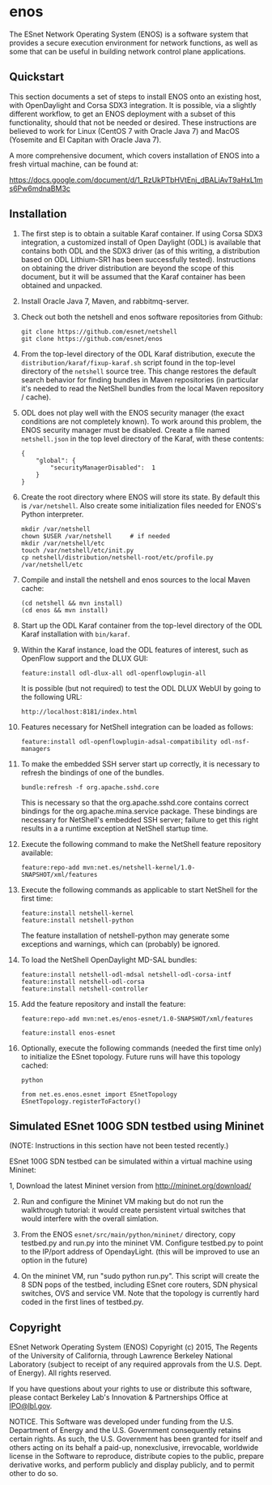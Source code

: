 enos
====

The ESnet Network Operating System (ENOS) is a software system that provides a secure execution environment 
for network functions, as well as some that can be useful in building network control plane applications.
  
Quickstart
----------

This section documents a set of steps to install ENOS onto an existing host, with OpenDaylight and Corsa SDX3
integration.  It is possible, via a slightly different workflow, to get an ENOS deployment with a subset of this functionality,
should that not be needed or desired.  These instructions are believed to work for 
Linux (CentOS 7 with Oracle Java 7) and MacOS (Yosemite and El Capitan with Oracle Java 7).

A more comprehensive document, which covers installation of ENOS into a fresh virtual machine, can be found at:

https://docs.google.com/document/d/1_RzUkPTbHVtEnj_dBALiAvT9aHxL1ms6Pw6mdnaBM3c

Installation
------------

1.  The first step is to obtain a suitable Karaf container.  If using Corsa SDX3 integration, a
    customized install of Open Daylight (ODL) is available that contains both ODL and the SDX3 driver (as
    of this writing, a distribution based on ODL Lithium-SR1 has been successfully tested).
    Instructions on obtaining the driver distribution are beyond the scope of this document, but it will 
    be assumed that the Karaf container has been obtained and unpacked.

2.  Install Oracle Java 7, Maven, and rabbitmq-server.  

3.  Check out both the netshell and enos software repositories from Github:

        git clone https://github.com/esnet/netshell
        git clone https://github.com/esnet/enos
        
4.  From the top-level directory of the ODL Karaf distribution, execute the ```distribution/karaf/fixup-karaf.sh```
    script found in the top-level directory of the ```netshell``` source tree.
    This change restores the default search behavior for finding bundles in Maven
    repositories (in particular it's needed to read the NetShell bundles from the local Maven
    repository / cache).
    
5.  ODL does not play well with the ENOS security manager (the exact conditions
    are not completely known).  To work around this problem, the ENOS security manager must be disabled.
    Create a file named ```netshell.json``` in the top level directory of the Karaf, with these contents:
    
        {
            "global": {
        	    "securityManagerDisabled":	1
            }
        }

6.  Create the root directory where ENOS will store its state.  By default this is ```/var/netshell```.
    Also create some initialization files needed for ENOS's Python interpreter.
    
        mkdir /var/netshell
        chown $USER /var/netshell     # if needed
        mkdir /var/netshell/etc
        touch /var/netshell/etc/init.py
        cp netshell/distribution/netshell-root/etc/profile.py /var/netshell/etc

7.  Compile and install the netshell and enos sources to the local Maven cache:

        (cd netshell && mvn install)
        (cd enos && mvn install)
        
8.  Start up the ODL Karaf container from the top-level directory of the ODL Karaf installation with ```bin/karaf```.

9.  Within the Karaf instance, load the ODL features of interest, such as OpenFlow support and the
    DLUX GUI:
    
        feature:install odl-dlux-all odl-openflowplugin-all
            
    It is possible (but not required) to test the ODL DLUX WebUI by going to the following URL:
    
        http://localhost:8181/index.html

10. Features necessary for NetShell integration can be loaded as follows:
    
        feature:install odl-openflowplugin-adsal-compatibility odl-nsf-managers

11. To make the embedded SSH server start up correctly, it is necessary to refresh the bindings of one
    of the bundles.

        bundle:refresh -f org.apache.sshd.core

    This is necessary so that the org.apache.sshd.core contains correct bindings for
    the org.apache.mina.service package.  These bindings are necessary for NetShell's embedded SSH
    server; failure to get this right results in a a runtime exception at NetShell startup time.

12. Execute the following command to make the NetShell feature repository available:

        feature:repo-add mvn:net.es/netshell-kernel/1.0-SNAPSHOT/xml/features

13. Execute the following commands as applicable to start NetShell for the first time:

        feature:install netshell-kernel
        feature:install netshell-python
        
    The feature installation of netshell-python may generate some exceptions and warnings, which
    can (probably) be ignored.
    
14. To load the NetShell OpenDaylight MD-SAL bundles:

        feature:install netshell-odl-mdsal netshell-odl-corsa-intf
        feature:install netshell-odl-corsa
        feature:install netshell-controller

15. Add the feature repository and install the feature:

        feature:repo-add mvn:net.es/enos-esnet/1.0-SNAPSHOT/xml/features

        feature:install enos-esnet

16. Optionally, execute the following commands (needed the first time only) to initialize the ESnet topology.
    Future runs will have this topology cached:

        python

        from net.es.enos.esnet import ESnetTopology
        ESnetTopology.registerToFactory()


Simulated ESnet 100G SDN testbed using Mininet
----------------------------------------------

(NOTE:  Instructions in this section have not been tested recently.)

ESnet 100G SDN testbed can be simulated within a virtual machine using Mininet:

1, Download the latest Mininet version from http://mininet.org/download/ 

2. Run and configure the Mininet VM making but do not run the walkthrough tutorial: it would create persistent virtual switches
   that would interfere with the overall simlation. 

3. From the ENOS ```esnet/src/main/python/mininet/``` directory, copy testbed.py and run.py into the mininet VM.
   Configure testbed.py to point to the IP/port address of OpendayLight. (this will be improved to use an option in the future)

4. On the mininet VM, run "sudo python run.py". This script will create the 8 SDN pops of the testbed, including ESnet core routers, 
   SDN physical switches, OVS and service VM.  Note that the topology is currently hard
   coded in the first lines of testbed.py.

Copyright
---------

ESnet Network Operating System (ENOS) Copyright (c) 2015, The Regents
of the University of California, through Lawrence Berkeley National
Laboratory (subject to receipt of any required approvals from the
U.S. Dept. of Energy).  All rights reserved.

If you have questions about your rights to use or distribute this
software, please contact Berkeley Lab's Innovation & Partnerships
Office at IPO@lbl.gov.

NOTICE.  This Software was developed under funding from the
U.S. Department of Energy and the U.S. Government consequently retains
certain rights. As such, the U.S. Government has been granted for
itself and others acting on its behalf a paid-up, nonexclusive,
irrevocable, worldwide license in the Software to reproduce,
distribute copies to the public, prepare derivative works, and perform
publicly and display publicly, and to permit other to do so.


